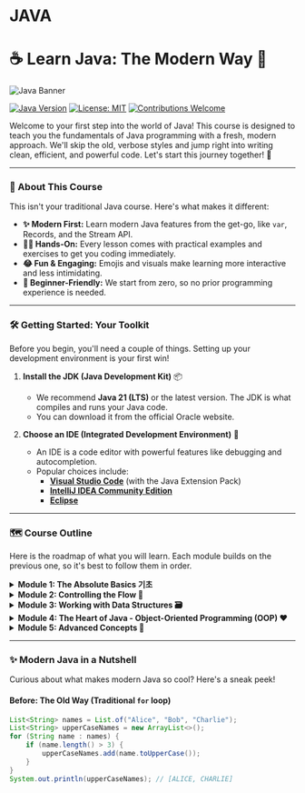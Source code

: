 # JAVA
# ☕ Learn Java: The Modern Way 🚀

![Java Banner](https://www.oracle.com/a/tech/img/rc10-java-badge-topics.png)

[![Java Version](https://img.shields.io/badge/Java-21%2B-blue.svg)](https://www.oracle.com/java/technologies/downloads/)
[![License: MIT](https://img.shields.io/badge/License-MIT-yellow.svg)](https://opensource.org/licenses/MIT)
[![Contributions Welcome](https://img.shields.io/badge/Contributions-welcome-brightgreen.svg?style=flat)](./CONTRIBUTING.md)

Welcome to your first step into the world of Java! This course is designed to teach you the fundamentals of Java programming with a fresh, modern approach. We'll skip the old, verbose styles and jump right into writing clean, efficient, and powerful code. Let's start this journey together! 🌟

---

### 🤔 About This Course

This isn't your traditional Java course. Here's what makes it different:

*   **✨ Modern First:** Learn modern Java features from the get-go, like `var`, Records, and the Stream API.
*   **👩‍💻 Hands-On:** Every lesson comes with practical examples and exercises to get you coding immediately.
*   **😂 Fun & Engaging:** Emojis and visuals make learning more interactive and less intimidating.
*   **🌱 Beginner-Friendly:** We start from zero, so no prior programming experience is needed.

---

### 🛠️ Getting Started: Your Toolkit

Before you begin, you'll need a couple of things. Setting up your development environment is your first win!

1.  **Install the JDK (Java Development Kit)** 📦
    *   We recommend **Java 21 (LTS)** or the latest version. The JDK is what compiles and runs your Java code.
    *   You can download it from the official Oracle website.

2.  **Choose an IDE (Integrated Development Environment)** 📝
    *   An IDE is a code editor with powerful features like debugging and autocompletion.
    *   Popular choices include:
        *   **[Visual Studio Code](https://code.visualstudio.com/)** (with the Java Extension Pack)
        *   **[IntelliJ IDEA Community Edition](https://www.jetbrains.com/idea/download/)**
        *   **[Eclipse](https://www.eclipse.org/downloads/)**

---

### 🗺️ Course Outline

Here is the roadmap of what you will learn. Each module builds on the previous one, so it's best to follow them in order.

<details>
<summary><strong>Module 1: The Absolute Basics  기초</strong></summary>

*   `Hello, World!` 👋: Your first Java program.
*   Variables & Data Types 🔢: Storing information (`String`, `int`, `boolean`).
*   Using `var` for type inference.
*   Basic Operators ➕➖✖️➗: Doing math and making comparisons.
*   User Input ⌨️: How to get input from a user.

</details>

<details>
<summary><strong>Module 2: Controlling the Flow 🚦</strong></summary>

*   Conditional Statements (`if`, `else`, `else if`) 🤔: Making decisions in your code.
*   `switch` Expressions: A modern and cleaner way to handle multiple conditions.
*   Loops (`for`, `while`) 🔄: Repeating actions without repeating code.

</details>

<details>
<summary><strong>Module 3: Working with Data Structures 🗃️</strong></summary>

*   Arrays: Storing lists of items.
*   The Collections Framework:
    *   `List`: Ordered collections.
    *   `Set`: Collections of unique items.
    *   `Map`: Key-value pairs.
*   Introduction to the **Stream API** 💧: A powerful way to process collections.

</details>

<details>
<summary><strong>Module 4: The Heart of Java - Object-Oriented Programming (OOP) ❤️</strong></summary>

*   Classes & Objects 🏛️: Blueprints and their instances.
*   Methods: Defining behaviors.
*   Constructors: Creating new objects.
*   The Four Pillars of OOP:
    *   **Encapsulation:** Bundling data and methods.
    *   **Inheritance:** Reusing code from other classes.
    *   **Polymorphism:** One thing, many forms.
    *   **Abstraction:** Hiding complex details.
*   **Records** 📝: A modern, concise way to create immutable data classes.

</details>

<details>
<summary><strong>Module 5: Advanced Concepts 🚀</strong></summary>

*   Exception Handling 🛡️: Gracefully handling errors in your code.
*   Multithreading Basics & **Virtual Threads** 🧵: Running multiple tasks at once with ease (a modern feature!).
*   File I/O 📁: Reading from and writing to files.

</details>

---

### ✨ Modern Java in a Nutshell

Curious about what makes modern Java so cool? Here's a sneak peek!

#### Before: The Old Way (Traditional `for` loop)

```java
List<String> names = List.of("Alice", "Bob", "Charlie");
List<String> upperCaseNames = new ArrayList<>();
for (String name : names) {
    if (name.length() > 3) {
        upperCaseNames.add(name.toUpperCase());
    }
}
System.out.println(upperCaseNames); // [ALICE, CHARLIE]